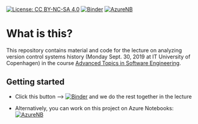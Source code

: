 [![License: CC BY-NC-SA 4.0](https://img.shields.io/badge/License-CC%20BY--NC--SA%204.0-lightgrey.svg)](https://creativecommons.org/licenses/by-nc-sa/4.0/)  [![Binder](https://mybinder.org/badge.svg)](https://mybinder.org/v2/gh/helgecph/2019_ase_behavioural_analysis/master)  [![AzureNB](https://notebooks.azure.com/launch.png)](https://notebooks.azure.com/import/gh/helgecph/2019_ase_behavioural_analysis)


# What is this?

This repository contains material and code for the lecture on analyzing version control systems history (Monday Sept. 30, 2019 at IT University of Copenhagen) in the course [Advanced Topics in Software Engineering](https://learnit.itu.dk/course/view.php?id=3019086).


## Getting started

  * Click this button --> [![Binder](https://mybinder.org/badge.svg)](https://mybinder.org/v2/gh/helgecph/2019_ase_behavioural_analysis/master) and we do the rest together in the lecture

  * Alternatively, you can work on this project on Azure Notebooks: [![AzureNB](https://notebooks.azure.com/launch.png)](https://notebooks.azure.com/import/gh/helgecph/2019_ase_behavioural_analysis)